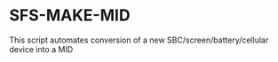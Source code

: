 # SFS-MAKE-MID
This script automates conversion of a new SBC/screen/battery/cellular device into a MID
